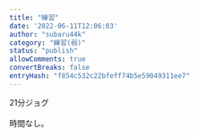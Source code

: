 ```yaml
---
title: "練習"
date: '2022-06-11T12:06:03'
author: "subaru44k"
category: "練習(弱)"
status: "publish"
allowComments: true
convertBreaks: false
entryHash: "f854c532c22bfeff74b5e59049311ee7"
---
```

21分ジョグ<br>
<br>
時間なし。
